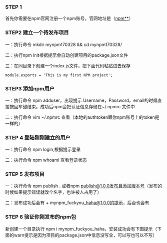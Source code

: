 ### STEP 1

首先你需要在npm官网注册一个npm账号，官网地址是（[npm\*\*](https://link.jianshu.com?t=http://link.zhihu.com/?target=https%3A//www.npmjs.com/)）  
  


###  STEP2 建立一个待发布项目



一：执行命令 mkdir mynpm170328 && cd mynpm170328/



二：执行npm init根据提示会自动创建项目的package.json文件



三：在同目录下创建一个index.js文件，把下面代码粘贴进去保存

```
module.exports = 'This is my first NPM project';
```

### STEP3 添加npm用户

一：执行命令 npm adduser，出现提示 Username，Password，email的时候直接按回车键结束。成功后npm会把认证信息存储在~/.npmrc 文件中

二：执行命令 vim ~/.npmrc 查看（本地的authtoken跟你npm账号上的token是一样的）



### STEP 4 登陆刚刚建立的用户

一：执行命令 npm login,根据提示登录

二：执行命令 npm whoami 查看登录状态



### STEP 5 发布项目

一：执行命令 npm publish . 或者npm publish@1.0.0发布且添加版本号（发布的时候如果提示错误就改个名字，也许被人占用了）

二：发布成功后会有 + mynpm\_fuckyou\_haha@1.0.0的提示，后台也会有



### STEP 6 验证你刚发布的npm包

新创建一个目录执行 npm i mynpm\_fuckyou\_haha，安装成功会有下图提示（下面的warn提示是因为项目的package.json中信息没写全，可以写也可以不写）



